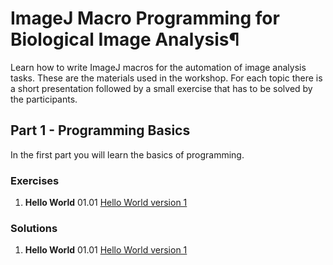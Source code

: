 # ImageJ Macro Programming for Biological Image Analysis¶

Learn how to write ImageJ macros for the automation of image analysis tasks. These are the materials used in the workshop. For each topic there is a short presentation followed by a small exercise that has to be solved by the participants.

## Part 1 - Programming Basics

In the first part you will learn the basics of programming.

### Exercises

01. **Hello World**
01.01 [Hello World version 1](./ex/ex01-01.md)

### Solutions

01. **Hello World**
01.01 [Hello World version 1](./ans/ans01-01.md)
